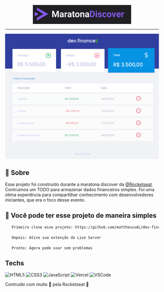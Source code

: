 <div align="center" >
  <a href="https://rocketseat.com.br">
    <img src="https://github.com/mattheussAL/dev-finances/blob/main/.github/logo.PNG"/>
  </a>
</div>

<hr>

<div align="center" >
  <img src="https://github.com/mattheussAL/dev-finances/blob/main/.github/Home.PNG" margin="20"/>
</div>

## :mag_right: Sobre

<p>
  Esse projeto foi construido durante a maratona discover da <a href="https://rocketseat.com.br">@Rocketseat</a>. Contruimos um TODO para armazenar dados financeiros simples.
  Foi uma ótima experiência para compartilhar conhecimento com desenvolvedores iniciantes, que era o foco desse evento.
</p>


## :loudspeaker: Você pode ter esse projeto de maneira simples

 ```sh
    Primeiro clone esse projeto: https://github.com/mattheussAL/dev-finances.git
    
    Depois: Ative sua extenção do Live Server
    
    Pronto: Agora pode usar sem problemas 
 ```

## Techs

![HTML5](https://img.shields.io/badge/-HTML5-E34F26?style=flat-square&logo=html5&logoColor=white)
![CSS3](https://img.shields.io/badge/-CSS3-549FDE?style=flat-square&logo=css3&logoColor=white)
![JavaScript](https://img.shields.io/badge/-JavaScript-F7B93E?style=flat-square&logo=javascript&logoColor=fff)
![Vercel](https://img.shields.io/badge/-Vercel-000000?style=flat-square&logo=vercel&logoColor=white)
![VSCode](https://img.shields.io/badge/-VSCode-0085D1?style=flat-square&logo=visual-studio-code&logoColor=white)


Contruido com muito :purple_heart: pela Rocketseat :rocket:
